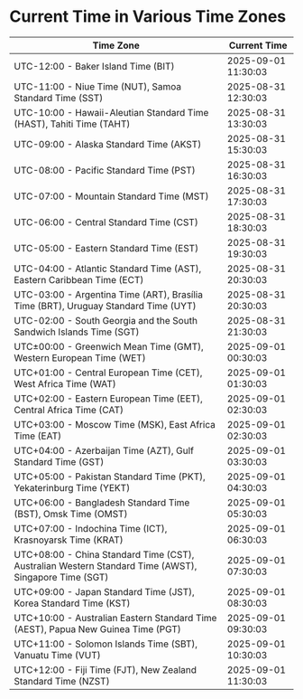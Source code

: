 # Current Time in Various Time Zones

| Time Zone | Current Time |
|-----------|--------------|
| UTC-12:00 - Baker Island Time (BIT) | 2025-09-01 11:30:03 |
| UTC-11:00 - Niue Time (NUT), Samoa Standard Time (SST) | 2025-08-31 12:30:03 |
| UTC-10:00 - Hawaii-Aleutian Standard Time (HAST), Tahiti Time (TAHT) | 2025-08-31 13:30:03 |
| UTC-09:00 - Alaska Standard Time (AKST) | 2025-08-31 15:30:03 |
| UTC-08:00 - Pacific Standard Time (PST) | 2025-08-31 16:30:03 |
| UTC-07:00 - Mountain Standard Time (MST) | 2025-08-31 17:30:03 |
| UTC-06:00 - Central Standard Time (CST) | 2025-08-31 18:30:03 |
| UTC-05:00 - Eastern Standard Time (EST) | 2025-08-31 19:30:03 |
| UTC-04:00 - Atlantic Standard Time (AST), Eastern Caribbean Time (ECT) | 2025-08-31 20:30:03 |
| UTC-03:00 - Argentina Time (ART), Brasília Time (BRT), Uruguay Standard Time (UYT) | 2025-08-31 20:30:03 |
| UTC-02:00 - South Georgia and the South Sandwich Islands Time (SGT) | 2025-08-31 21:30:03 |
| UTC±00:00 - Greenwich Mean Time (GMT), Western European Time (WET) | 2025-09-01 00:30:03 |
| UTC+01:00 - Central European Time (CET), West Africa Time (WAT) | 2025-09-01 01:30:03 |
| UTC+02:00 - Eastern European Time (EET), Central Africa Time (CAT) | 2025-09-01 02:30:03 |
| UTC+03:00 - Moscow Time (MSK), East Africa Time (EAT) | 2025-09-01 02:30:03 |
| UTC+04:00 - Azerbaijan Time (AZT), Gulf Standard Time (GST) | 2025-09-01 03:30:03 |
| UTC+05:00 - Pakistan Standard Time (PKT), Yekaterinburg Time (YEKT) | 2025-09-01 04:30:03 |
| UTC+06:00 - Bangladesh Standard Time (BST), Omsk Time (OMST) | 2025-09-01 05:30:03 |
| UTC+07:00 - Indochina Time (ICT), Krasnoyarsk Time (KRAT) | 2025-09-01 06:30:03 |
| UTC+08:00 - China Standard Time (CST), Australian Western Standard Time (AWST), Singapore Time (SGT) | 2025-09-01 07:30:03 |
| UTC+09:00 - Japan Standard Time (JST), Korea Standard Time (KST) | 2025-09-01 08:30:03 |
| UTC+10:00 - Australian Eastern Standard Time (AEST), Papua New Guinea Time (PGT) | 2025-09-01 09:30:03 |
| UTC+11:00 - Solomon Islands Time (SBT), Vanuatu Time (VUT) | 2025-09-01 10:30:03 |
| UTC+12:00 - Fiji Time (FJT), New Zealand Standard Time (NZST) | 2025-09-01 11:30:03 |
